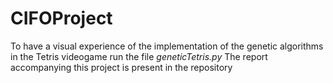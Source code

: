 # CIFOProject

To have a visual experience of the implementation of the genetic algorithms in the Tetris videogame run the file *geneticTetris.py*
The report accompanying this project is present in the repository 
